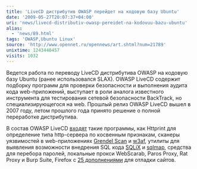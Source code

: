 ```yaml
---
title: 'LiveCD дистрибутив OWASP перейдет на кодовую базу Ubuntu'
date: '2009-05-27T20:07:37+04:00'
uri: 'news/livecd-distributiv-owasp-pereidet-na-kodovuu-bazu-ubuntu'
alias: 
  - 'news/89.html'
tags: 'OWASP,Ubuntu Linux'
source: 'http://www.opennet.ru/opennews/art.shtml?num=21789'
unixtime: 1243440457
visits: 1032
---
```

Ведется работа по переводу LiveCD дистрибутива OWASP на кодовую базу Ubuntu (ранее использовался SLAX). OWASP LiveCD содержит подборку программ для проверки безопасности и выполнения аудита кода web-приложений, выступает в роли аналога известного инструмента для тестирования сетевой безопасности BackTrack, но специализирующегося на web. Прошлый релиз OWASP LiveCD вышел в 2007 году, летом прошлого года принято решение о полной переработке дистрибутива.

В состав OWASP LiveCD [входят](http://mtesauro.com/livecd/index.php?title=Current_Tool_List) такие программы, как Httprint для определение типа http-сервера по косвенным признакам, сканеры уязвимостей в web-приложениях [Grendel Scan](http://www.grendel-scan.com/) и [w3af](http://w3af.sourceforge.net/), утилиты для выявления возможности внедрения SQL кода [SQLiX](http://www.owasp.org/index.php/Category:OWASP_SQLiX_Project) и [sqlmap](http://sqlmap.sourceforge.net/), средства для перебора паролей, локальные прокси WebScarab, Paros Proxy, Rat Proxy и Burp Suite, Firefox c [25 дополнениями](http://mtesauro.com/livecd/index.php?title=Firefox_Add-ons_included) для отладки сайтов.
